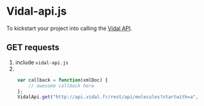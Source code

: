 # Vidal-api.js

To kickstart your project into calling the [Vidal API](https://vidal.3scale.net/docs/api_fr).

## GET requests

 1. include `vidal-api.js`
 2. 
```javascript
	var callback = function(xmlDoc) {
		// awesome callback here
	};
	VidalApi.get("http://api.vidal.fr/rest/api/molecules?startwith=a", callback);
```

